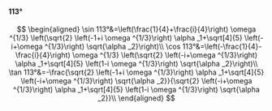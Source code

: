 #### 113°

$$
\begin{aligned}
\sin 113°&=\left(\frac{1}{4}+\frac{i}{4}\right) \omega ^{1/3} \left(\sqrt{2} \left(-1+i \omega ^{1/3}\right) \alpha _1+\sqrt[4]{5} \left(-i+\omega ^{1/3}\right)
\sqrt{\alpha _2}\right)\\
\cos 113°&=\left(-\frac{1}{4}-\frac{i}{4}\right) \omega ^{1/3} \left(\sqrt{2} \left(-i+\omega ^{1/3}\right) \alpha _1+\sqrt[4]{5} \left(1-i \omega ^{1/3}\right)
\sqrt{\alpha _2}\right)\\
\tan 113°&=-\frac{\sqrt{2} \left(-1+i \omega ^{1/3}\right) \alpha _1+\sqrt[4]{5} \left(-i+\omega ^{1/3}\right) \sqrt{\alpha _2}}{\sqrt{2} \left(-i+\omega ^{1/3}\right)
\alpha _1+\sqrt[4]{5} \left(1-i \omega ^{1/3}\right) \sqrt{\alpha _2}}\\
\end{aligned}
$$

